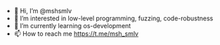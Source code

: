 - 👋 Hi, I’m @mshsmlv
- 👀 I’m interested in low-level programming, fuzzing, code-robustness
- 🌱 I’m currently learning os-development
- 📫 How to reach me https://t.me/msh_smlv

<!---
mshsmlv/mshsmlv is a ✨ special ✨ repository because its `README.md` (this file) appears on your GitHub profile.
You can click the Preview link to take a look at your changes.
--->
